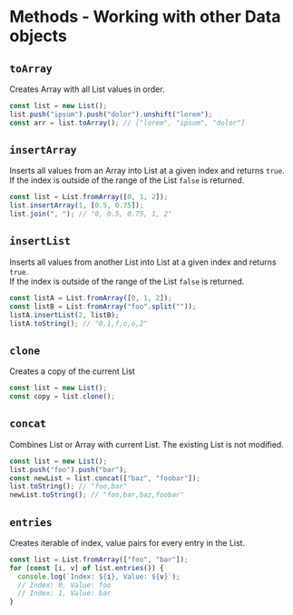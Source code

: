 # Methods - Working with other Data objects

## `toArray`

Creates Array with all List values in order.

```js
const list = new List();
list.push("ipsum").push("dolor").unshift("lorem");
const arr = list.toArray(); // ["lorem", "ipsum", "dolor"]
```

## `insertArray`

Inserts all values from an Array into List at a given index and returns `true`.  
If the index is outside of the range of the List `false` is returned.

```js
const list = List.fromArray([0, 1, 2]);
list.insertArray(1, [0.5, 0.75]);
list.join(", "); // "0, 0.5, 0.75, 1, 2"
```

## `insertList`

Inserts all values from another List into List at a given index and returns `true`.  
If the index is outside of the range of the List `false` is returned.

```js
const listA = List.fromArray([0, 1, 2]);
const listB = List.fromArray("foo".split(""));
listA.insertList(2, listB);
listA.toString(); // "0,1,f,o,o,2"
```

## `clone`

Creates a copy of the current List

```js
const list = new List();
const copy = list.clone();
```

## `concat`

Combines List or Array with current List. The existing List is not modified.

```js
const list = new List();
list.push("foo").push("bar");
const newList = list.concat(["baz", "foobar"]);
list.toString(); // "foo,bar"
newList.toString(); // "foo,bar,baz,foobar"
```

## `entries`

Creates iterable of index, value pairs for every entry in the List.

```js
const list = List.fromArray(["foo", "bar"]);
for (const [i, v] of list.entries()) {
  console.log(`Index: ${i}, Value: ${v}`);
  // Index: 0, Value: foo
  // Index: 1, Value: bar
}
```
